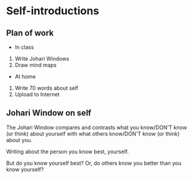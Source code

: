 # Self-introductions

## Plan of work
	
* In class

1. Write Johari Windows
2. Draw mind maps

* At home

1. Write 70 words about self
2. Upload to Internet

## Johari Window on self

The Johari Window compares and contrasts what you know/DON'T know (or think) about yourself with what others know/DON'T know (or think) about you.

Writing about the person you know best, yourself.

But do you know yourself best? Or, do others know you better than you know yourself?
